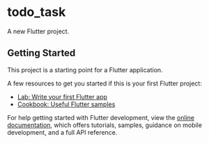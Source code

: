 # todo_task

A new Flutter project.

## Getting Started

This project is a starting point for a Flutter application.

A few resources to get you started if this is your first Flutter project:

- [Lab: Write your first Flutter app](https://docs.flutter.dev/get-started/codelab)
- [Cookbook: Useful Flutter samples](https://docs.flutter.dev/cookbook)
  


For help getting started with Flutter development, view the
[online documentation](https://docs.flutter.dev/), which offers tutorials,
samples, guidance on mobile development, and a full API reference.
